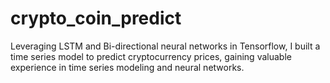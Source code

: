 # crypto_coin_predict

Leveraging LSTM and Bi-directional neural networks in Tensorflow, I built a time series model to predict cryptocurrency prices, gaining valuable experience in time series modeling and neural networks.
